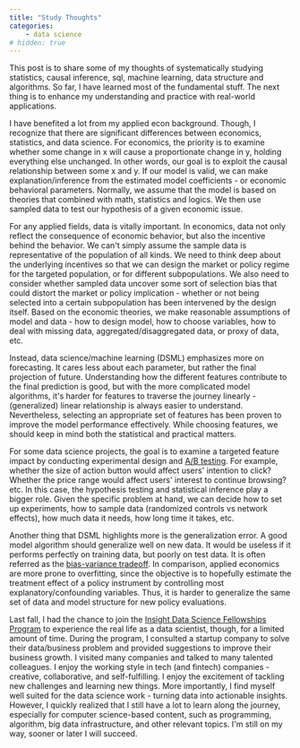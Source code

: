 ```yaml
---
title: "Study Thoughts"
categories: 
    - data science
# hidden: true
---
```


This post is to share some of my thoughts of systematically studying statistics, causal inference, sql, machine learning, data structure and algorithms. So far, I have learned most of the fundamental stuff. The next thing is to enhance my understanding and practice with real-world applications.

I have benefited a lot from my applied econ background. Though, I recognize that there are significant differences between economics, statistics, and data science. For economics, the priority is to examine whether some change in x will cause a proportionate change in y, holding everything else unchanged. In other words, our goal is to exploit the causal relationship between some x and y. If our model is valid, we can make explanation/inference from the estimated model coefficients - or economic behavioral parameters. Normally, we assume that the model is based on theories that combined with math, statistics and logics. We then use sampled data to test our hypothesis of a given economic issue.

For any applied fields, data is vitally important. In economics, data not only reflect the consequence of economic behavior, but also the incentive behind the behavior. We can't simply assume the sample data is representative of the population of all kinds. We need to think deep about the underlying incentives so that we can design the market or policy regime for the targeted population, or for different subpopulations. We also need to consider whether sampled data uncover some sort of selection bias that could distort the market or policy implication - whether or not being selected into a certain subpopulation has been intervened by the design itself. Based on the economic theories, we make reasonable assumptions of model and data - how to design model, how to choose variables, how to deal with missing data, aggregated/disaggregated data, or proxy of data, etc.

Instead, data science/machine learning (DSML) emphasizes more on forecasting. It cares less about each parameter, but rather the final projection of future. Understanding how the different features contribute to the final prediction is good, but with the more complicated model algorithms, it's harder for features to traverse the journey linearly - (generalized) linear relationship is always easier to understand. Nevertheless, selecting an appropriate set of features has been proven to improve the model performance effectively. While choosing features, we should keep in mind both the statistical and practical matters.

For some data science projects, the goal is to examine a targeted feature impact by conducting experimental design and [A/B testing](https://en.wikipedia.org/wiki/A/B_testing). For example, whether the size of action button would affect users' intention to click? Whether the price range would affect users' interest to continue browsing? etc. In this case, the hypothesis testing and statistical inference play a bigger role. Given the specific problem at hand, we can decide how to set up experiments, how to sample data (randomized controls vs network effects), how much data it needs, how long time it takes, etc.

Another thing that DSML highlights more is the generalization error. A good model algorithm should generalize well on new data. It would be useless if it performs perfectly on training data, but poorly on test data. It is often referred as the [bias-variance tradeoff](https://xning11.github.io/blog/2020/05/19/bias-variance.html). In comparison, applied economics are more prone to overfitting, since the objective is to hopefully estimate the treatment effect of a policy instrument by controlling most explanatory/confounding variables. Thus, it is harder to generalize the same set of data and model structure for new policy evaluations.

Last fall, I had the chance to join the [Insight Data Science Fellowships Program](https://insightfellows.com/data-science) to experience the real life as a data scientist, though, for a limited amount of time. During the program, I consulted a startup company to solve their data/business problem and provided suggestions to improve their business growth. I visited many companies and talked to many talented colleagues. I enjoy the working style in tech (and fintech) companies - creative, collaborative, and self-fulfilling. I enjoy the excitement of tackling new challenges and learning new things. More importantly, I find myself well suited for the data science work - turning data into actionable insights. However, I quickly realized that I still have a lot to learn along the journey, especially for computer science-based content, such as programming, algorithm, big data infrastructure, and other relevant topics. I'm still on my way, sooner or later I will succeed.